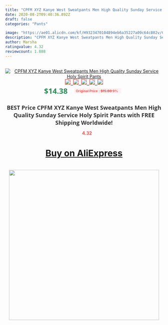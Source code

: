 ```yaml
---
title: "CPFM XYZ Kanye West Sweatpants Men High Quality Sunday Service Holy Spirit Pants"
date: 2020-08-2T09:40:36.892Z
draft: false
categories: "Pants"

image: "https://ae01.alicdn.com/kf/H9323470104894eb6a35227a09c64c802v/CPFM-XYZ-Kanye-West-Sweatpants-Men-High-Quality-Sunday-Service-Holy-Spirit-Pants.jpg"
description: "CPFM XYZ Kanye West Sweatpants Men High Quality Sunday Service Holy Spirit Pants"
author: Marsha
ratingvalue: 4.32
reviewcount: 1.888
---
```

<br>
<div style="text-align: center;">
<a href="https://s.click.aliexpress.com/e/_9H1s1n" target="_blank" rel="nofollow noopener noreferrer"><img alt="CPFM XYZ Kanye West Sweatpants Men High Quality Sunday Service Holy Spirit Pants" class="magnifier-image" src="https://ae01.alicdn.com/kf/H9323470104894eb6a35227a09c64c802v/CPFM-XYZ-Kanye-West-Sweatpants-Men-High-Quality-Sunday-Service-Holy-Spirit-Pants.jpg_640x640.jpg">
<br>
<img style="border:1px solid salmon" src="https://ae01.alicdn.com/kf/H9323470104894eb6a35227a09c64c802v/CPFM-XYZ-Kanye-West-Sweatpants-Men-High-Quality-Sunday-Service-Holy-Spirit-Pants.jpg_120x120.jpg">&nbsp;&nbsp;<img style="border:1px solid salmon" src="https://ae01.alicdn.com/kf/H09b9dddb51344e0fab0aaf5cd4332dfeM/CPFM-XYZ-Kanye-West-Sweatpants-Men-High-Quality-Sunday-Service-Holy-Spirit-Pants.jpg_120x120.jpg">&nbsp;&nbsp;<img style="border:1px solid salmon" src="https://ae01.alicdn.com/kf/H110df1af9ef24c278b3727811197d23eq/CPFM-XYZ-Kanye-West-Sweatpants-Men-High-Quality-Sunday-Service-Holy-Spirit-Pants.jpg_120x120.jpg">&nbsp;&nbsp;<img style="border:1px solid salmon" src="https://ae01.alicdn.com/kf/He327cfc3917a4a378d5398633c1b26edX/CPFM-XYZ-Kanye-West-Sweatpants-Men-High-Quality-Sunday-Service-Holy-Spirit-Pants.jpg_120x120.jpg">&nbsp;&nbsp;<img style="border:1px solid salmon" src="https://ae01.alicdn.com/kf/Hbbbf41a281c7442a9bf079c8216cbc8ao/CPFM-XYZ-Kanye-West-Sweatpants-Men-High-Quality-Sunday-Service-Holy-Spirit-Pants.jpg_120x120.jpg"></a></div><br0>
<div style="text-align: center;"><span style="background-color: white; border: 0px; box-sizing: border-box; color: seagreen; display: inline-block; font-family: &quot;open sans&quot; , &quot;arial&quot; , &quot;helvetica&quot; , sans-serif , &quot;heiti&quot;; font-size: 24px; font-stretch: inherit; font-weight: 700; line-height: inherit; margin: 0px 10px 0px 0px; padding: 0px; vertical-align: middle;">$14.38 </span>
<span style="background: rgb(255 , 241 , 241); border-radius: 3px; border: 0px; box-sizing: border-box; color: #ff4747; display: inline-block; font-family: inherit; font-size: 12px; font-stretch: inherit; font-style: inherit; font-variant: inherit; font-weight: 600; line-height: inherit; margin: 0px; padding: 2px 5px; transform: scale(0.9); vertical-align: middle;">Original Price : <b style="text-decoration: line-through;">$15.80 </b> 9%&nbsp;&nbsp;</span></div>
<h1 style="color: #333333; display: inline-block; font-family: &quot;open sans&quot; , &quot;arial&quot; , &quot;helvetica&quot; , sans-serif , &quot;heiti&quot;; font-size: 18px; font-stretch: inherit; font-weight: 700; text-align: center;">BEST Price CPFM XYZ Kanye West Sweatpants Men High Quality Sunday Service Holy Spirit Pants with FREE Shipping Worldwide!</h1>
<div style="color: #ff4747; text-align: center;">
<img src="https://4.bp.blogspot.com/-M0ZcTcb-5uY/XleCXlxnR4I/AAAAAAAAAEc/OrjgMkXV1oMQFaCRZj5HQwOCBcu3w1FegCPcBGAYYCw/s1600/star.png" style="height: 15px;">&nbsp;<b>4.32</b></div>
<div class="button_cont" align="center"><a class="buynow_a" href="https://s.click.aliexpress.com/e/_9H1s1n" target="_blank" rel="nofollow noopener noreferrer"><H1>Buy on AliExpress</H1></a></div><br>
<div class="separator" style="clear: both; text-align: center;">
<img src="https://lh3.googleusercontent.com/-pTy5HemUv9M/XlePHvY0dAI/AAAAAAAAAE4/0nX5iRUoIWY8eMW9Dpxeirr157OZliDIgCLcBGAsYHQ/s1600/badge.gif" width="480">
</div>
